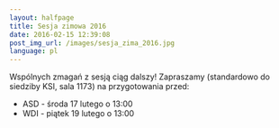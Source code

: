 ```yaml
---
layout: halfpage
title: Sesja zimowa 2016
date: 2016-02-15 12:39:08
post_img_url: /images/sesja_zima_2016.jpg
language: pl
---
```


Wspólnych zmagań z sesją ciąg dalszy! Zapraszamy (standardowo do siedziby KSI, sala 1173) na przygotowania przed:

- ASD - środa 17 lutego o 13:00
- WDI - piątek 19 lutego o 13:00